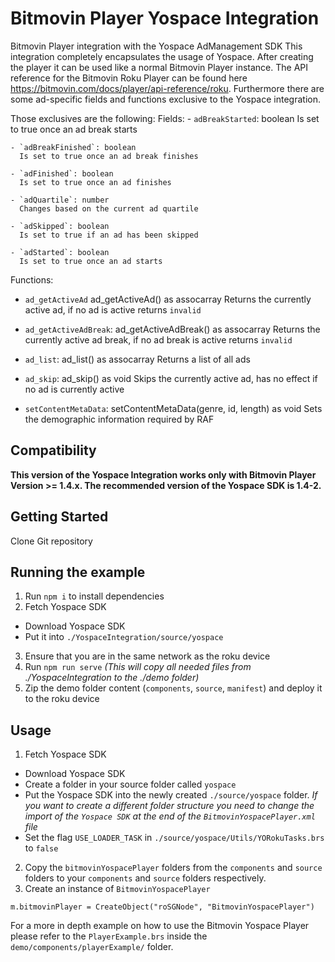 # Bitmovin Player Yospace Integration
Bitmovin Player integration with the Yospace AdManagement SDK
This integration completely encapsulates the usage of Yospace. After creating the player it can be used like a normal Bitmovin Player instance.
The API reference for the Bitmovin Roku Player can be found here https://bitmovin.com/docs/player/api-reference/roku.
Furthermore there are some ad-specific fields and functions exclusive to the Yospace integration.

Those exclusives are the following:
  Fields:
    - `adBreakStarted`: boolean
      Is set to true once an ad break starts

    - `adBreakFinished`: boolean
      Is set to true once an ad break finishes

    - `adFinished`: boolean
      Is set to true once an ad finishes

    - `adQuartile`: number
      Changes based on the current ad quartile

    - `adSkipped`: boolean
      Is set to true if an ad has been skipped

    - `adStarted`: boolean
      Is set to true once an ad starts

  Functions:  
   - `ad_getActiveAd` ad_getActiveAd() as assocarray
      Returns the currently active ad, if no ad is active returns `invalid`

   - `ad_getActiveAdBreak`: ad_getActiveAdBreak() as assocarray
      Returns the currently active ad break, if no ad break is active returns `invalid`

   - `ad_list`: ad_list() as assocarray
      Returns a list of all ads

   - `ad_skip`: ad_skip() as void
      Skips the currently active ad, has no effect if no ad is currently active

   - `setContentMetaData`: setContentMetaData(genre, id, length) as void
      Sets the demographic information required by RAF


## Compatibility
**This version of the Yospace Integration works only with Bitmovin Player Version >= 1.4.x.
The recommended version of the Yospace SDK is 1.4-2.**

## Getting Started
Clone Git repository

## Running the example
1. Run `npm i` to install dependencies
2. Fetch Yospace SDK
  - Download Yospace SDK
  - Put it into `./YospaceIntegration/source/yospace`
3. Ensure that you are in the same network as the roku device
4. Run `npm run serve`
  _(This will copy all needed files from ./YospaceIntegration to the ./demo folder)_
5. Zip the demo folder content (`components`, `source`, `manifest`) and deploy it to the roku device

## Usage
1. Fetch Yospace SDK
  - Download Yospace SDK
  - Create a folder in your source folder called `yospace`
  - Put the Yospace SDK into the newly created `./source/yospace` folder. _If you want to create a different folder structure you need to change the import of the `Yospace SDK` at the end of the `BitmovinYospacePlayer.xml` file_
  - Set the flag `USE_LOADER_TASK` in `./source/yospace/Utils/YORokuTasks.brs` to `false`
2. Copy the `bitmovinYospacePlayer` folders from the `components` and `source` folders to your `components` and `source` folders respectively.
3. Create an instance of `BitmovinYospacePlayer`
  ```Brightscript
  m.bitmovinPlayer = CreateObject("roSGNode", "BitmovinYospacePlayer")
  ```

  For a more in depth example on how to use the Bitmovin Yospace Player please refer to the `PlayerExample.brs` inside the `demo/components/playerExample/` folder.
